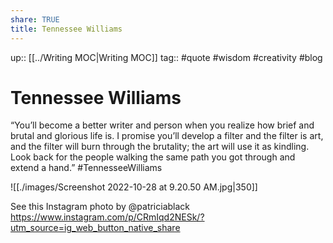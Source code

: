 ```yaml
---
share: TRUE
title: Tennessee Williams
---
```


up:: [[../Writing MOC|Writing MOC]]
tag:: #quote #wisdom #creativity #blog 

# Tennessee Williams 
“You’ll become a better writer and person when you realize how brief and brutal and glorious life is. I promise you’ll develop a filter and the filter is art, and the filter will burn through the brutality; the art will use it as kindling. Look back for the people walking the same path you got through and extend a hand.” 
#TennesseeWilliams


![[./images/Screenshot 2022-10-28 at 9.20.50 AM.jpg|350]]

See this Instagram photo by @patriciablack
https://www.instagram.com/p/CRmIqd2NESk/?utm_source=ig_web_button_native_share
